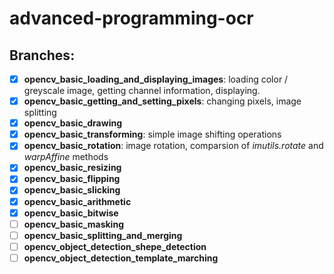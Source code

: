 # advanced-programming-ocr
## Branches:
- [x] **opencv_basic_loading_and_displaying_images**: loading color / greyscale image, getting channel information, displaying.
- [x] **opencv_basic_getting_and_setting_pixels**: changing pixels, image splitting
- [x] **opencv_basic_drawing**
- [x] **opencv_basic_transforming**: simple image shifting operations
- [x] **opencv_basic_rotation**: image rotation, comparsion of _imutils.rotate_ and _warpAffine_ methods
- [x] **opencv_basic_resizing**
- [x] **opencv_basic_flipping**
- [x] **opencv_basic_slicking**
- [x] **opencv_basic_arithmetic**
- [x] **opencv_basic_bitwise**
- [ ] **opencv_basic_masking**
- [ ] **opencv_basic_splitting_and_merging**
- [ ] **opencv_object_detection_shepe_detection**
- [ ] **opencv_object_detection_template_marching**
